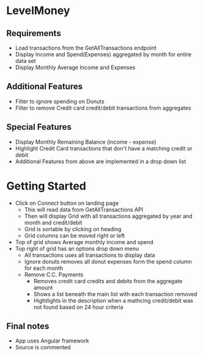 # LevelMoney
## Requirements
* Load transactions from the GetAllTransactions endpoint
* Display Income and Spend(Expenses) aggregated by month for entire data set
* Display Monthly Average Income and Expenses

## Additional Features
* Filter to ignore spending on Donuts
* Filter to remove Credit card credit/debit transactions from aggregates

## Special Features
* Display Monthly Remaining Balance (income - expense)
* Highlight Credit Card transactions that don't have a matching credit or debit
* Additional Features from above are implemented in a drop down list

# Getting Started
* Click on Connect button on landing page
  * This will read data from GetAllTransactions API
  * Then will display Grid with all transactions aggregated by year and month and credit/debit
  * Grid is sortable by clicking on heading
  * Grid columns can be moved right or left
* Top of grid shows Average monthly income and spend
* Top right of grid has an options drop down menu
  * All transactions uses all transactions to display data
  * Ignore donuts removes all donut expenses form the spend column for each month
  * Remove C.C. Payments 
    * Removes credit card credits and debits from the aggregate amount
    * Shows a list beneath the main list with each transaction removed
    * Hightlights in the description when a mathcing credit/debit was not found based on 24 hour criteria
## Final notes
* App uses Angular framework
* Source is commented
